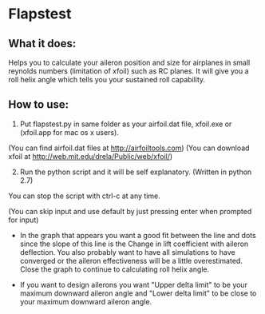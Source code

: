 # Flapstest
## What it does:
  Helps you to calculate your aileron position and size for airplanes in small reynolds numbers (limitation of xfoil) such as RC planes. It will give you a roll helix angle which tells you your sustained roll capability. 
  
## How to use:
1. Put flapstest.py in same folder as your airfoil.dat file, xfoil.exe or (xfoil.app for mac os x users).

  (You can find airfoil.dat files at http://airfoiltools.com)
  (You can download xfoil at http://web.mit.edu/drela/Public/web/xfoil/)
  
2. Run the python script and it will be self explanatory. (Written in python 2.7)

  You can stop the script with ctrl-c at any time.

  (You can skip input and use default by just pressing enter when prompted for input)
  
 * In the graph that appears you want a good fit between the line and dots since the slope of this line is the Change in lift coefficient with aileron deflection. You also probably want to have all simulations to have converged or the aileron effectiveness will be a little overestimated. Close the graph to continue to calculating roll helix angle.

* If you want to design ailerons you want "Upper delta limit" to be your maximum downward aileron angle and "Lower delta limit" to be close to your maximum downward aileron angle.
